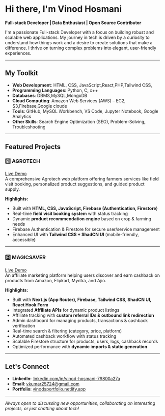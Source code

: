 # Hi there, I'm Vinod Hosmani   

**Full-stack Developer | Data Enthusiast | Open Source Contributor**

I'm a passionate Full-stack Developer with a focus on building robust and scalable web applications. My journey in tech is driven by a curiosity to understand how things work and a desire to create solutions that make a difference. I thrive on turning complex problems into elegant, user-friendly experiences.  

---

##  My Toolkit  
- **Web Development**: HTML, CSS, JavaScript,React,PHP,Tailwind CSS,
- **Programming Languages**: Python, C, c++
- **Databases**: DBMS,MySQL,MongoDB
- **Cloud Computing**: Amazon Web Services (AWS) – EC2, S3,Firebase,Google cloude
- **Tools**: GitHub, MySQL Workbench, VS Code, Jupyter Notebook, Google Analytics
- **Other Skills**: Search Engine Optimization (SEO), Problem-Solving, Troubleshooting  

---

##  Featured Projects  

### 1️⃣ AGROTECH   
[Live Demo](https://agrotechservice.in)  
A comprehensive Agrotech web platform offering farmers services like field visit booking, personalized product suggestions, and guided product supply.  

**Highlights:**  
- Built with **HTML, CSS, JavaScript, Firebase (Authentication, Firestore)**  
- Real-time **field visit booking system** with status tracking  
- Dynamic **product recommendation engine** based on crop & farming needs  
- Firebase Authentication & Firestore for secure user/service management  
- Enhanced UI with **Tailwind CSS + ShadCN UI** (mobile-friendly, accessible)  

---

### 2️⃣ MAGICSAVER  
[Live Demo](https://studio-magicsaver-ki3p4.us-central1.hosted.app/)  
An affiliate marketing platform helping users discover and earn cashback on products from Amazon, Flipkart, Myntra, and Ajio.  

**Highlights:**  
- Built with **Next.js (App Router), Firebase, Tailwind CSS, ShadCN UI, React Hook Form**  
- Integrated **Affiliate APIs** for dynamic product listings  
- Affiliate tracking with **custom referral IDs & outbound link redirection**  
- Admin dashboard for managing products, transactions & cashback verification  
- Real-time search & filtering (category, price, platform)  
- Automated cashback workflow with status tracking  
- Scalable Firestore structure for products, users, logs, cashback records  
- Optimized performance with **dynamic imports & static generation**  

---

## Let's Connect  

- **LinkedIn**: [linkedin.com/in/vinod-hosmani-79800a27a](https://www.linkedin.com/in/vinod-hosmani-79800a27a)  
- **Email**: [vkumar25724@gmail.com](mailto:vkumar25724@gmail.com)  
- **Portfolio**: [vinodsportfolio.netlify.app](https://vinodsportfolio.netlify.app/)  

---

 _Always open to discussing new opportunities, collaborating on interesting projects, or just chatting about tech!_ 
